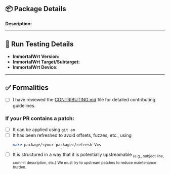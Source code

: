 ## 📦 Package Details

**Description:**
<!-- Briefly describe what this package does or what changes are introduced -->

---

## 🧪 Run Testing Details

- **ImmortalWrt Version:**
- **ImmortalWrt Target/Subtarget:**
- **ImmortalWrt Device:**

---

## ✅ Formalities

- [ ] I have reviewed the [CONTRIBUTING.md](https://github.com/immortalwrt/packages/blob/master/CONTRIBUTING.md) file for detailed contributing guidelines.

### If your PR contains a patch:

- [ ] It can be applied using `git am`
- [ ] It has been refreshed to avoid offsets, fuzzes, etc., using
  ```bash
  make package/<your-package>/refresh V=s
  ```
- [ ] It is structured in a way that it is potentially upstreamable
<sub>(e.g., subject line, commit description, etc.)</sub>
<sub>We must try to upstream patches to reduce maintenance burden.</sub>

